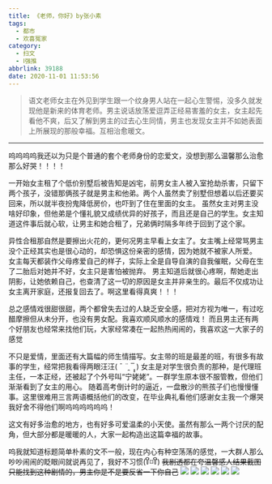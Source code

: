 ```yaml
---
title: 《老师，你好》by张小素
tags:
  - 都市
  - 欢喜冤家
category:
  - 扫文
  - Ⅰ强推
abbrlink: 39188
date: 2020-11-01 11:53:56
---
```

<meta name="referrer" content="no-referrer" />

> 语文老师女主在外见到学生跟一个纹身男人站在一起心生警惕，没多久就发现他是新来的体育老师。男主说话放荡爱逗弄正经易害羞的女主，女主起先看他不爽，后又了解到男主的过去心生同情，男主也发现女主并不如她表面上所展现的那般幸福。互相治愈暖文。
<!-- more -->

---
呜呜呜呜我还以为只是个普通的套个老师身份的恋爱文，没想到那么温馨那么治愈那么好哭！！！！

一开始女主租了个低价别墅后被告知是凶宅，前男女主人被入室抢劫杀害，只留下两个孩子，没错那俩孩子就是男主和他弟。两个人虽然卖了别墅但想着以后还要买回来，所以就半夜扮鬼降低房价，也吓到了住在里面的女主。
虽然女主对男主没啥好印象，但他弟是个懂礼貌又成绩优异的好孩子，而且还是自己的学生。女主知道这件事后就心软，让男主和她合租了，兄弟俩时隔多年终于回到了这个家。

异性合租那自然是要擦出火花的，更何况男主早看上女主了。女主嘴上经常骂男主没个正经其实也是很心动的，却恐惧这份亲密的感情，因为她就不被家人所爱。
女主每天都装作父母疼爱自己的样子，实际上全是自导自演的自我催眠，父母在生了二胎后对她并不好，女主只是害怕被抛弃。
男主知道后就很心疼啊，帮她走出阴影，让她依赖自己，也查清了这一切的原因是女主并非亲生的。最后不仅成功让女主离开家庭，还报复回去了。啊这里看得真爽！！！

总之感情戏很甜很甜，两个都曾失去过的人缺乏安全感，把对方视为唯一，有过吃醋摩擦但从未分开，也没有男女配。我喜欢顺风顺水的感情戏！
而且男主还有两个好朋友也经常来找他们玩，大家经常凑在一起热热闹闹的，我喜欢这一大家子的感觉

不只是爱情，里面还有大篇幅的师生情描写。女主带的班是最差的班，有很多有故事的学生，经常把我看得两眼汪汪( ¯ ¨̯ ¯̥̥ )
女主是对学生很负责的那种，是代理班主任，一本正经，还被起了个外号叫“宁姥姥”。一群学生原本很不服管教，但他们渐渐看到了女主的用心。
随着高考倒计时的逼近，一盘散沙的熊孩子们也慢慢懂事。这里很难用三言两语概括他们的改变，在毕业典礼看他们感谢女主我一个爆哭我好舍不得他们啊呜呜呜呜呜呜！

这文有好多治愈的地方，也有好多可爱温柔的小天使。虽然有那么一两个讨厌的配角，但大部分都是暖暖的人，大家一起构造出这篇幸福的故事。

呜我就知道标题简单朴素的文不一般，现在内心有种空荡荡的感觉，一大群人那么吵吵闹闹的眨眼间就说再见了，我好不习惯(꒦ິ⌑꒦ີ)
~~我剧透都在夸温馨感人结果截图只能找到这种剧情的，男主你是不是要反省一下你自己~~
![](https://wx2.sinaimg.cn/mw690/0069kFhhgy1gk9q1kvjuej30n01dsnpe.jpg)
![](https://wx4.sinaimg.cn/mw690/0069kFhhgy1gk9q1nck78j30n01dsnpe.jpg)
![](https://wx2.sinaimg.cn/mw690/0069kFhhgy1gk9q1q5d98j30n01dsnpe.jpg)
![](https://wx4.sinaimg.cn/mw690/0069kFhhgy1gk9q3kpy0kj30n01dsu0v.jpg)
![](https://wx3.sinaimg.cn/mw690/0069kFhhgy1gk9q3lq8vgj30n01ds1kx.jpg)
![](https://wx4.sinaimg.cn/mw690/0069kFhhgy1gk9q3jeuf8j30n01ds1kx.jpg)